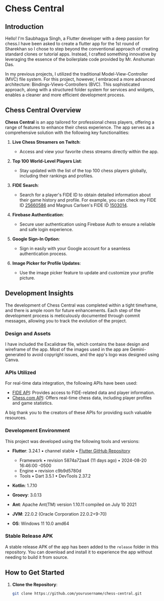 # Chess Central

## Introduction

Hello! I'm Saubhagya Singh, a Flutter developer with a deep passion for chess.I have been asked to create a flutter app for the 1st round of Sharekhan so I chose to step beyond the conventional approach of creating standard clones or tutorial apps. Instead, I crafted something innovative by leveraging the essence of the boilerplate code provided by Mr. Anshuman Das.

In my previous projects, I utilized the traditional Model-View-Controller (MVC) file system. For this project, however, I embraced a more advanced architecture: Bindings-Views-Controllers (BVC). This sophisticated approach, along with a structured folder system for services and widgets, enables a cleaner and more efficient development process.

## Chess Central Overview

**Chess Central** is an app tailored for professional chess players, offering a range of features to enhance their chess experience. The app serves as a comprehensive solution with the following key functionalities:

1. **Live Chess Streamers on Twitch**:
   - Access and view your favorite chess streams directly within the app.

2. **Top 100 World-Level Players List**:
   - Stay updated with the list of the top 100 chess players globally, including their rankings and profiles.

3. **FIDE Search**:
   - Search for a player's FIDE ID to obtain detailed information about their game history and profile. For example, you can check my FIDE ID [25660586](https://www.fide.com/en/players/25660586) and Magnus Carlsen's FIDE ID [1503014](https://www.fide.com/en/players/1503014).

4. **Firebase Authentication**:
   - Secure user authentication using Firebase Auth to ensure a reliable and safe login experience.

5. **Google Sign-In Option**:
   - Sign in easily with your Google account for a seamless authentication process.

6. **Image Picker for Profile Updates**:
   - Use the image picker feature to update and customize your profile picture.

## Development Insights

The development of Chess Central was completed within a tight timeframe, and there is ample room for future enhancements. Each step of the development process is meticulously documented through commit messages, allowing you to track the evolution of the project.

### Design and Assets

I have included the Excalidraw file, which contains the base design and wireframe of the app. Most of the images used in the app are Gemini-generated to avoid copyright issues, and the app's logo was designed using Canva.

### APIs Utilized

For real-time data integration, the following APIs have been used:
- [FIDE API](https://app.fide.com/api/docs): Provides access to FIDE-related data and player information.
- [Chess.com API](https://api.chess.com/pub/): Offers real-time chess data, including player profiles and game statistics.

A big thank you to the creators of these APIs for providing such valuable resources.

### Development Environment

This project was developed using the following tools and versions:

- **Flutter**: 3.24.1 • channel stable • [Flutter GitHub Repository](https://github.com/flutter/flutter.git)
  - Framework • revision 5874a72aa4 (11 days ago) • 2024-08-20 16:46:00 -0500
  - Engine • revision c9b9d5780d
  - Tools • Dart 3.5.1 • DevTools 2.37.2

- **Kotlin**: 1.7.10
- **Groovy**: 3.0.13
- **Ant**: Apache Ant(TM) version 1.10.11 compiled on July 10 2021
- **JVM**: 22.0.2 (Oracle Corporation 22.0.2+9-70)
- **OS**: Windows 11 10.0 amd64

### Stable Release APK

A stable release APK of the app has been added to the `release` folder in this repository. You can download and install it to experience the app without needing to build it from source.

## How to Get Started

1. **Clone the Repository**:
   ```bash
   git clone https://github.com/yourusername/chess-central.git
